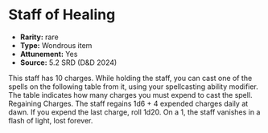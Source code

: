 
# Staff of Healing

* **Rarity:** rare
* **Type:** Wondrous item
* **Attunement:** Yes
* **Source:** 5.2 SRD (D&D 2024)


This staff has 10 charges. While holding the staff, you can cast one of the spells on the following table from it, using your spellcasting ability modifier. The table indicates how many charges you must expend to cast the spell. Regaining Charges. The staff regains 1d6 + 4 expended charges daily at dawn. If you expend the last charge, roll 1d20. On a 1, the staff vanishes in a flash of light, lost forever.
